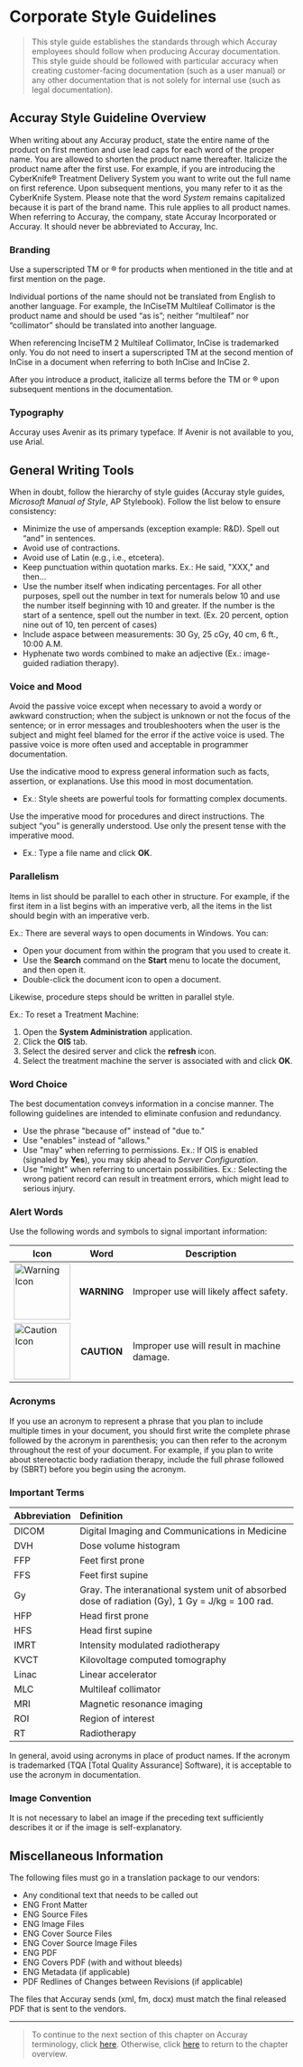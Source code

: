# Corporate Style Guidelines

> This style guide establishes the standards through which Accuray employees should follow when producing Accuray documentation. This style guide should be followed with particular accuracy when creating customer-facing documentation (such as a user manual) or any other documentation that is not solely for internal use (such as legal documentation).

## Accuray Style Guideline Overview

When writing about any Accuray product, state the entire name of the product on first mention and use lead caps for each word of the proper name. You are allowed to shorten the product name thereafter. Italicize the product name after the first use. For example, if you are introducing the CyberKnife® Treatment Delivery System you want to write out the full name on first reference. Upon subsequent mentions, you many refer to it as the CyberKnife System. Please note that the word *System* remains capitalized because it is part of the brand name. This rule applies to all product names. When referring to Accuray, the company, state Accuray Incorporated or Accuray. It should never be abbreviated to Accuray, Inc.

### Branding
Use a superscripted TM or ® for products when mentioned in the title and at first mention on the page.

Individual portions of the name should not be translated from English to another language. For example, the InCiseTM Multileaf Collimator is the product name and should be used “as is”; neither “multileaf” nor “collimator” should be translated into another language.

When referencing InciseTM 2 Multileaf Collimator, InCise is trademarked only. You do not need to insert a superscripted TM at the second mention of InCise in a document when referring to both InCise and InCise 2.

After you introduce a product, italicize all terms before the TM or ® upon subsequent mentions in the documentation.

### Typography
Accuray uses Avenir as its primary typeface. If Avenir is not available to you, use Arial.

## General Writing Tools
When in doubt, follow the hierarchy of style guides (Accuray style guides, *Microsoft Manual of Style*, AP Stylebook). Follow the list below to ensure consistency:
* Minimize the use of ampersands (exception example: R&D). Spell out “and” in sentences.
* Avoid use of contractions.
* Avoid use of Latin (e.g., i.e., etcetera).
* Keep punctuation within quotation marks. Ex.: He said, "XXX," and then...
* Use the number itself when indicating percentages. For all other purposes, spell out the number in text for numerals below 10 and use the number itself beginning with 10 and greater. If the number is the start of a sentence, spell out the number in text.
(Ex. 20 percent, option nine out of 10, ten percent of cases)
* Include aspace between measurements: 30 Gy, 25 cGy, 40 cm, 6 ft., 10:00 A.M.
* Hyphenate two words combined to make an adjective (Ex.: image-guided radiation therapy).

### Voice and Mood
Avoid the passive voice except when necessary to avoid a wordy or awkward construction; when the subject is unknown or not the focus of the sentence; or in error messages and troubleshooters when the user is the subject and might feel blamed for the error if the active voice is used. The passive voice is more often used and acceptable in programmer documentation.

Use the indicative mood to express general information such as facts, assertion, or explanations. Use this mood in most documentation.
* Ex.: Style sheets are powerful tools for formatting complex documents.

Use the imperative mood for procedures and direct instructions. The subject “you” is generally understood. Use only the present tense with the imperative mood.
* Ex.: Type a file name and click **OK**.

### Parallelism
Items in list should be parallel to each other in structure. For example, if the first item in a list begins with an imperative verb, all the items in the list should begin with an imperative verb.

Ex.: There are several ways to open documents in Windows. You can:
* Open your document from within the program that you used to create it.
* Use the **Search** command on the **Start** menu to locate the document, and then open it.
* Double-click the document icon to open a document.

Likewise, procedure steps should be written in parallel style.

Ex.: To reset a Treatment Machine:
1. Open the **System Administration** application.
2. Click the **OIS** tab.
3. Select the desired server and click the **refresh** icon.
4. Select the treatment machine the server is associated with and click **OK**.

### Word Choice
The best documentation conveys information in a concise manner. The following guidelines are intended to eliminate confusion and redundancy.
* Use the phrase "because of" instead of "due to."
* Use "enables" instead of "allows."
* Use "may" when referring to permissions. Ex.: If OIS is enabled (signaled by **Yes**), you may skip ahead to *Server Configuration*.
* Use "might" when referring to uncertain possibilities. Ex.: Selecting the wrong patient record can result in treatment errors, which might lead to serious injury.

### Alert Words
Use the following words and symbols to signal important information:

| Icon     | Word        | Description  |
| ------------- |:-------------:|-----|
| <img src="https://icon-library.net/images/warning-icon/warning-icon-5.jpg" alt="Warning Icon" width="100"/>| **WARNING** | Improper use will likely affect safety.
| <img src="https://image.flaticon.com/icons/svg/66/66872.svg" alt="Caution Icon" width="100"/>| **CAUTION**     |   Improper use will result in machine damage.

### Acronyms
If you use an acronym to represent a phrase that you plan to include multiple times in your document, you should first write the complete phrase followed by the acronym in parenthesis; you can then refer to the acronym throughout the rest of your document. For example, if you plan to write about stereotactic body radiation therapy, include the full phrase followed by (SBRT) before you begin using the acronym.

### Important Terms
|Abbreviation  | Definition |
|--------------|:------------|
|DICOM         |Digital Imaging and Communications in Medicine
|DVH           |Dose volume histogram
|FFP           |Feet first prone
|FFS           |Feet first supine
|Gy            |Gray. The interanational system unit of absorbed dose of radiation (Gy), 1 Gy = J/kg = 100 rad.
|HFP           |Head first prone
|HFS           |Head first supine
|IMRT          |Intensity modulated radiotherapy
|KVCT          |Kilovoltage computed tomography
|Linac         |Linear accelerator
|MLC           |Multileaf collimator
|MRI           |Magnetic resonance imaging
|ROI           |Region of interest
|RT            |Radiotherapy

In general, avoid using acronyms in place of product names. If the acronym is trademarked (TQA [Total Quality Assurance] Software), it is acceptable to use the acronym in documentation.

### Image Convention
It is not necessary to label an image if the preceding text sufficiently describes it or if the image is self-explanatory.

## Miscellaneous Information
The following files must go in a translation package to our vendors:
* Any conditional text that needs to be called out
*	ENG Front Matter
*	ENG Source Files
*	ENG Image Files
*	ENG Cover Source Files 
*	ENG Cover Source Image Files
*	ENG PDF
*	ENG Covers PDF (with and without bleeds)
*	ENG Metadata (if applicable)
*	PDF Redlines of Changes between Revisions (if applicable)

The files that Accuray sends (xml, fm, docx) must match the final released PDF that is sent to the vendors.

* **

> To continue to the next section of this chapter on Accuray terminology, click [here](https://github.com/taddieken95/Accuray_Tech_Comm_Guide/blob/master/Chapter%203:%20Voicing/Section%203:%20Accuray%20Terms.md). Otherwise, click [here](https://github.com/taddieken95/Accuray_Tech_Comm_Guide/blob/master/Chapter%203:%20Voicing/READme.md) to return to the chapter overview.
